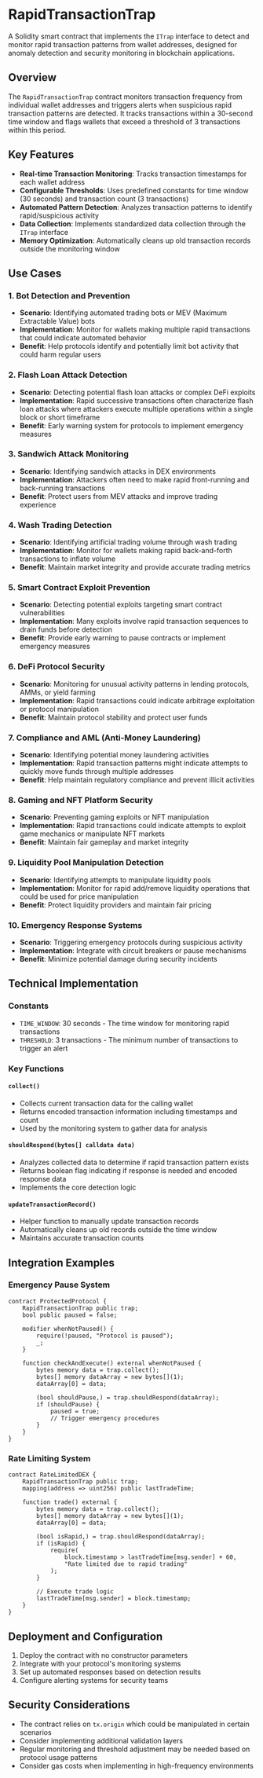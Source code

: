 # RapidTransactionTrap

A Solidity smart contract that implements the `ITrap` interface to detect and monitor rapid transaction patterns from wallet addresses, designed for anomaly detection and security monitoring in blockchain applications.

## Overview

The `RapidTransactionTrap` contract monitors transaction frequency from individual wallet addresses and triggers alerts when suspicious rapid transaction patterns are detected. It tracks transactions within a 30-second time window and flags wallets that exceed a threshold of 3 transactions within this period.

## Key Features

- **Real-time Transaction Monitoring**: Tracks transaction timestamps for each wallet address
- **Configurable Thresholds**: Uses predefined constants for time window (30 seconds) and transaction count (3 transactions)
- **Automated Pattern Detection**: Analyzes transaction patterns to identify rapid/suspicious activity
- **Data Collection**: Implements standardized data collection through the `ITrap` interface
- **Memory Optimization**: Automatically cleans up old transaction records outside the monitoring window

## Use Cases

### 1. **Bot Detection and Prevention**
- **Scenario**: Identifying automated trading bots or MEV (Maximum Extractable Value) bots
- **Implementation**: Monitor for wallets making multiple rapid transactions that could indicate automated behavior
- **Benefit**: Help protocols identify and potentially limit bot activity that could harm regular users

### 2. **Flash Loan Attack Detection**
- **Scenario**: Detecting potential flash loan attacks or complex DeFi exploits
- **Implementation**: Rapid successive transactions often characterize flash loan attacks where attackers execute multiple operations within a single block or short timeframe
- **Benefit**: Early warning system for protocols to implement emergency measures

### 3. **Sandwich Attack Monitoring**
- **Scenario**: Identifying sandwich attacks in DEX environments
- **Implementation**: Attackers often need to make rapid front-running and back-running transactions
- **Benefit**: Protect users from MEV attacks and improve trading experience

### 4. **Wash Trading Detection**
- **Scenario**: Identifying artificial trading volume through wash trading
- **Implementation**: Monitor for wallets making rapid back-and-forth transactions to inflate volume
- **Benefit**: Maintain market integrity and provide accurate trading metrics

### 5. **Smart Contract Exploit Prevention**
- **Scenario**: Detecting potential exploits targeting smart contract vulnerabilities
- **Implementation**: Many exploits involve rapid transaction sequences to drain funds before detection
- **Benefit**: Provide early warning to pause contracts or implement emergency measures

### 6. **DeFi Protocol Security**
- **Scenario**: Monitoring for unusual activity patterns in lending protocols, AMMs, or yield farming
- **Implementation**: Rapid transactions could indicate arbitrage exploitation or protocol manipulation
- **Benefit**: Maintain protocol stability and protect user funds

### 7. **Compliance and AML (Anti-Money Laundering)**
- **Scenario**: Identifying potential money laundering activities
- **Implementation**: Rapid transaction patterns might indicate attempts to quickly move funds through multiple addresses
- **Benefit**: Help maintain regulatory compliance and prevent illicit activities

### 8. **Gaming and NFT Platform Security**
- **Scenario**: Preventing gaming exploits or NFT manipulation
- **Implementation**: Rapid transactions could indicate attempts to exploit game mechanics or manipulate NFT markets
- **Benefit**: Maintain fair gameplay and market integrity

### 9. **Liquidity Pool Manipulation Detection**
- **Scenario**: Identifying attempts to manipulate liquidity pools
- **Implementation**: Monitor for rapid add/remove liquidity operations that could be used for price manipulation
- **Benefit**: Protect liquidity providers and maintain fair pricing

### 10. **Emergency Response Systems**
- **Scenario**: Triggering emergency protocols during suspicious activity
- **Implementation**: Integrate with circuit breakers or pause mechanisms
- **Benefit**: Minimize potential damage during security incidents

## Technical Implementation

### Constants
- `TIME_WINDOW`: 30 seconds - The time window for monitoring rapid transactions
- `THRESHOLD`: 3 transactions - The minimum number of transactions to trigger an alert

### Key Functions

#### `collect()`
- Collects current transaction data for the calling wallet
- Returns encoded transaction information including timestamps and count
- Used by the monitoring system to gather data for analysis

#### `shouldRespond(bytes[] calldata data)`
- Analyzes collected data to determine if rapid transaction pattern exists
- Returns boolean flag indicating if response is needed and encoded response data
- Implements the core detection logic

#### `updateTransactionRecord()`
- Helper function to manually update transaction records
- Automatically cleans up old records outside the time window
- Maintains accurate transaction counts

## Integration Examples

### Emergency Pause System
```solidity
contract ProtectedProtocol {
    RapidTransactionTrap public trap;
    bool public paused = false;
    
    modifier whenNotPaused() {
        require(!paused, "Protocol is paused");
        _;
    }
    
    function checkAndExecute() external whenNotPaused {
        bytes memory data = trap.collect();
        bytes[] memory dataArray = new bytes[](1);
        dataArray[0] = data;
        
        (bool shouldPause,) = trap.shouldRespond(dataArray);
        if (shouldPause) {
            paused = true;
            // Trigger emergency procedures
        }
    }
}
```

### Rate Limiting System
```solidity
contract RateLimitedDEX {
    RapidTransactionTrap public trap;
    mapping(address => uint256) public lastTradeTime;
    
    function trade() external {
        bytes memory data = trap.collect();
        bytes[] memory dataArray = new bytes[](1);
        dataArray[0] = data;
        
        (bool isRapid,) = trap.shouldRespond(dataArray);
        if (isRapid) {
            require(
                block.timestamp > lastTradeTime[msg.sender] + 60,
                "Rate limited due to rapid trading"
            );
        }
        
        // Execute trade logic
        lastTradeTime[msg.sender] = block.timestamp;
    }
}
```

## Deployment and Configuration

1. Deploy the contract with no constructor parameters
2. Integrate with your protocol's monitoring systems
3. Set up automated responses based on detection results
4. Configure alerting systems for security teams

## Security Considerations

- The contract relies on `tx.origin` which could be manipulated in certain scenarios
- Consider implementing additional validation layers
- Regular monitoring and threshold adjustment may be needed based on protocol usage patterns
- Consider gas costs when implementing in high-frequency environments
